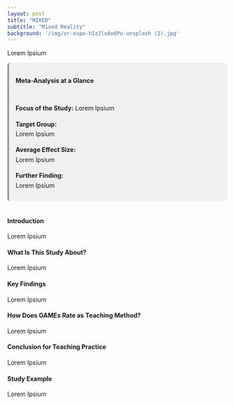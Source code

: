 ```yaml
---
layout: post
title: "MIXED"
subtitle: "Mixed Reality"
background: '/img/xr-expo-hIz2lvAo6Po-unsplash (1).jpg'
---
```

Lorem Ipsium

<div style="background-color: #f0f0f0; border-left: 4px solid #999; padding: 10px 15px; border-radius: 6px; line-height: 1.6;">
  <h4>Meta-Analysis at a Glance</h4>
  <br>
  <strong>Focus of the Study:</strong>  
  Lorem Ipsium
  <br>

  <strong>Target Group:</strong>  
  Lorem Ipsium
  <br>

  <strong>Average Effect Size:</strong>  
   Lorem Ipsium 
  <br>

  <strong>Further Finding:</strong>  
  Lorem Ipsium

</div>
<br>

#### Introduction
Lorem Ipsium

#### What Is This Study About?
Lorem Ipsium

#### Key Findings
Lorem Ipsium

#### How Does GAMEs Rate as Teaching Method?
Lorem Ipsium

#### Conclusion for Teaching Practice
Lorem Ipsium


#### Study Example
Lorem Ipsium
